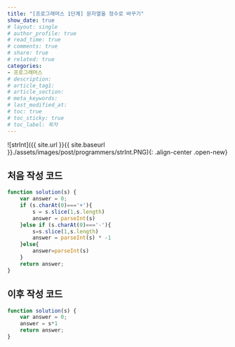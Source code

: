 ```yaml
---
title: "[프로그래머스 1단계] 문자열을 정수로 바꾸기"
show_date: true
# layout: single
# author_profile: true
# read_time: true
# comments: true
# share: true
# related: true
categories: 
- 프로그래머스
# description: 
# article_tag1: 
# article_section: 
# meta_keywords: 
# last_modified_at: 
# toc: true
# toc_sticky: true
# toc_label: 목차
--- 
```


![strInt]({{ site.url }}{{ site.baseurl }}./assets/images/post/programmers/strInt.PNG){: .align-center .open-new}


## 처음 작성 코드
```js
function solution(s) {
    var answer = 0;
    if (s.charAt(0)==='+'){
        s = s.slice(1,s.length)
        answer = parseInt(s)
    }else if (s.charAt(0)==='-'){
        s=s.slice(1,s.length)
        answer = parseInt(s) * -1
    }else{
        answer=parseInt(s)
    }
    return answer;
}
```

## 이후 작성 코드
```js
function solution(s) {
    var answer = 0;
    answer = s*1  
    return answer;
}
```
